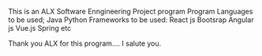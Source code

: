 This is an ALX Software Enngineering Project program
Program Languages to be used;
Java
Python
Frameworks to be used:
React js
Bootsrap
Angular js
Vue.js 
Spring etc

Thank you ALX for this program.... I salute you.